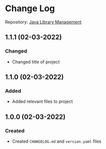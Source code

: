 # Change Log

Repository: [Java Library Management](https://github.com/mhrezk/Java-Library-Management-System)

## 1.1.1 (02-03-2022)

### Changed

* Changed title of project

## 1.1.0 (02-03-2022)

### Added

* Added relevant files to project

## 1.0.0 (02-03-2022)

### Created

* Created `CHANGELOG.md` and `version.yaml` files
